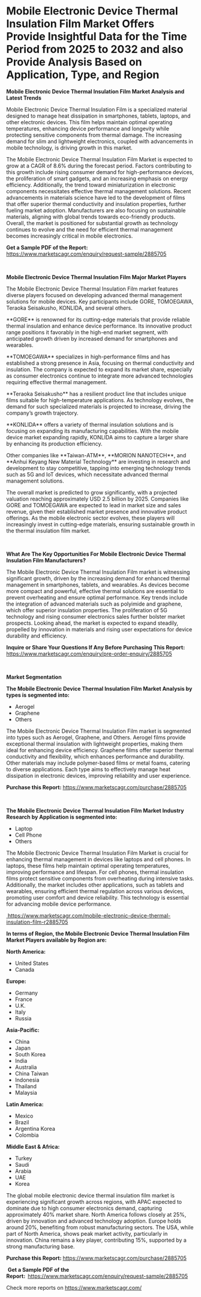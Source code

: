 <p><h1>Mobile Electronic Device Thermal Insulation Film Market Offers Provide Insightful Data for the Time Period from 2025 to 2032 and also Provide Analysis Based on Application, Type, and Region</h1></p><p><strong>Mobile Electronic Device Thermal Insulation Film Market Analysis and Latest Trends</strong></p>
<p><p>Mobile Electronic Device Thermal Insulation Film is a specialized material designed to manage heat dissipation in smartphones, tablets, laptops, and other electronic devices. This film helps maintain optimal operating temperatures, enhancing device performance and longevity while protecting sensitive components from thermal damage. The increasing demand for slim and lightweight electronics, coupled with advancements in mobile technology, is driving growth in this market.</p><p>The Mobile Electronic Device Thermal Insulation Film Market is expected to grow at a CAGR of 8.6% during the forecast period. Factors contributing to this growth include rising consumer demand for high-performance devices, the proliferation of smart gadgets, and an increasing emphasis on energy efficiency. Additionally, the trend toward miniaturization in electronic components necessitates effective thermal management solutions. Recent advancements in materials science have led to the development of films that offer superior thermal conductivity and insulation properties, further fueling market adoption. Manufacturers are also focusing on sustainable materials, aligning with global trends towards eco-friendly products. Overall, the market is positioned for substantial growth as technology continues to evolve and the need for efficient thermal management becomes increasingly critical in mobile electronics.</p></p>
<p><strong>Get a Sample PDF of the Report:&nbsp;</strong> <a href="https://www.marketscagr.com/enquiry/request-sample/2885705?utm_campaign=2822&utm_medium=2&utm_source=Github&utm_content=ia&utm_term=13032025&utm_id=mobile-electronic-device-thermal-insulation-film">https://www.marketscagr.com/enquiry/request-sample/2885705</a></p>
<p>&nbsp;</p>
<p><strong>Mobile Electronic Device Thermal Insulation Film Major Market Players</strong></p>
<p><p>The Mobile Electronic Device Thermal Insulation Film market features diverse players focused on developing advanced thermal management solutions for mobile devices. Key participants include GORE, TOMOEGAWA, Teraoka Seisakusho, KONLIDA, and several others. </p><p>**GORE** is renowned for its cutting-edge materials that provide reliable thermal insulation and enhance device performance. Its innovative product range positions it favorably in the high-end market segment, with anticipated growth driven by increased demand for smartphones and wearables.</p><p>**TOMOEGAWA** specializes in high-performance films and has established a strong presence in Asia, focusing on thermal conductivity and insulation. The company is expected to expand its market share, especially as consumer electronics continue to integrate more advanced technologies requiring effective thermal management.</p><p>**Teraoka Seisakusho** has a resilient product line that includes unique films suitable for high-temperature applications. As technology evolves, the demand for such specialized materials is projected to increase, driving the company’s growth trajectory.</p><p>**KONLIDA** offers a variety of thermal insulation solutions and is focusing on expanding its manufacturing capabilities. With the mobile device market expanding rapidly, KONLIDA aims to capture a larger share by enhancing its production efficiency.</p><p>Other companies like **Taiwan-ATM**, **MORION NANOTECH**, and **Anhui Keyang New Material Technology** are investing in research and development to stay competitive, tapping into emerging technology trends such as 5G and IoT devices, which necessitate advanced thermal management solutions.</p><p>The overall market is predicted to grow significantly, with a projected valuation reaching approximately USD 2.5 billion by 2025. Companies like GORE and TOMOEGAWA are expected to lead in market size and sales revenue, given their established market presence and innovative product offerings. As the mobile electronic sector evolves, these players will increasingly invest in cutting-edge materials, ensuring sustainable growth in the thermal insulation film market.</p></p>
<p>&nbsp;</p>
<p><strong>What Are The Key Opportunities For Mobile Electronic Device Thermal Insulation Film Manufacturers?</strong></p>
<p><p>The Mobile Electronic Device Thermal Insulation Film market is witnessing significant growth, driven by the increasing demand for enhanced thermal management in smartphones, tablets, and wearables. As devices become more compact and powerful, effective thermal solutions are essential to prevent overheating and ensure optimal performance. Key trends include the integration of advanced materials such as polyimide and graphene, which offer superior insulation properties. The proliferation of 5G technology and rising consumer electronics sales further bolster market prospects. Looking ahead, the market is expected to expand steadily, propelled by innovation in materials and rising user expectations for device durability and efficiency.</p></p>
<p><strong>Inquire or Share Your Questions If Any Before Purchasing This Report:</strong> <a href="https://www.marketscagr.com/enquiry/pre-order-enquiry/2885705?utm_campaign=2822&utm_medium=2&utm_source=Github&utm_content=ia&utm_term=13032025&utm_id=mobile-electronic-device-thermal-insulation-film">https://www.marketscagr.com/enquiry/pre-order-enquiry/2885705</a></p>
<p>&nbsp;</p>
<p><strong>Market Segmentation</strong></p>
<p><strong>The Mobile Electronic Device Thermal Insulation Film Market Analysis by types is segmented into:</strong></p>
<p><ul><li>Aerogel</li><li>Graphene</li><li>Others</li></ul></p>
<p><p>The Mobile Electronic Device Thermal Insulation Film market is segmented into types such as Aerogel, Graphene, and Others. Aerogel films provide exceptional thermal insulation with lightweight properties, making them ideal for enhancing device efficiency. Graphene films offer superior thermal conductivity and flexibility, which enhances performance and durability. Other materials may include polymer-based films or metal foams, catering to diverse applications. Each type aims to effectively manage heat dissipation in electronic devices, improving reliability and user experience.</p></p>
<p><strong>Purchase this Report:&nbsp;</strong><a href="https://www.marketscagr.com/purchase/2885705?utm_campaign=2822&utm_medium=2&utm_source=Github&utm_content=ia&utm_term=13032025&utm_id=mobile-electronic-device-thermal-insulation-film">https://www.marketscagr.com/purchase/2885705</a></p>
<p>&nbsp;</p>
<p><strong>The Mobile Electronic Device Thermal Insulation Film Market Industry Research by Application is segmented into:</strong></p>
<p><ul><li>Laptop</li><li>Cell Phone</li><li>Others</li></ul></p>
<p><p>The Mobile Electronic Device Thermal Insulation Film Market is crucial for enhancing thermal management in devices like laptops and cell phones. In laptops, these films help maintain optimal operating temperatures, improving performance and lifespan. For cell phones, thermal insulation films protect sensitive components from overheating during intensive tasks. Additionally, the market includes other applications, such as tablets and wearables, ensuring efficient thermal regulation across various devices, promoting user comfort and device reliability. This technology is essential for advancing mobile device performance.</p></p>
<p><a href="https://www.marketscagr.com/mobile-electronic-device-thermal-insulation-film-r2885705?utm_campaign=2822&utm_medium=2&utm_source=Github&utm_content=ia&utm_term=13032025&utm_id=mobile-electronic-device-thermal-insulation-film">&nbsp;https://www.marketscagr.com/mobile-electronic-device-thermal-insulation-film-r2885705</a></p>
<p><strong>In terms of Region, the Mobile Electronic Device Thermal Insulation Film Market Players available by Region are:</strong></p>
<p>
    <p> <strong> North America: </strong>
        <ul>
            <li>United States</li>
            <li>Canada</li>
        </ul>
        </p> 
    <p> <strong> Europe: </strong>
        <ul>
            <li>Germany</li>
            <li>France</li>
            <li>U.K.</li>
            <li>Italy</li>
            <li>Russia</li>
        </ul>
        </p> 
    <p> <strong> Asia-Pacific: </strong>
        <ul>
            <li>China</li>
            <li>Japan</li>
            <li>South Korea</li>
            <li>India</li>
            <li>Australia</li>
            <li>China Taiwan</li>
            <li>Indonesia</li>
            <li>Thailand</li>
            <li>Malaysia</li>
        </ul>
        </p> 
    <p> <strong> Latin America: </strong>
        <ul>
            <li>Mexico</li>
            <li>Brazil</li>
            <li>Argentina Korea</li>
            <li>Colombia</li>
        </ul>
        </p> 
    <p> <strong> Middle East & Africa: </strong>
        <ul>
            <li>Turkey</li>
            <li>Saudi</li>
            <li>Arabia</li>
            <li>UAE</li>
            <li>Korea</li>
        </ul>
    </p>
    </p>
<p><p>The global mobile electronic device thermal insulation film market is experiencing significant growth across regions, with APAC expected to dominate due to high consumer electronics demand, capturing approximately 40% market share. North America follows closely at 25%, driven by innovation and advanced technology adoption. Europe holds around 20%, benefiting from robust manufacturing sectors. The USA, while part of North America, shows peak market activity, particularly in innovation. China remains a key player, contributing 15%, supported by a strong manufacturing base.</p></p>
<p><strong>Purchase this Report: </strong><a href="https://www.marketscagr.com/purchase/2885705?utm_campaign=2822&utm_medium=2&utm_source=Github&utm_content=ia&utm_term=13032025&utm_id=mobile-electronic-device-thermal-insulation-film">https://www.marketscagr.com/purchase/2885705</a></p>
<p>&nbsp;<strong>Get a Sample PDF of the Report:&nbsp;&nbsp;</strong><a href="https://www.marketscagr.com/enquiry/request-sample/2885705?utm_campaign=2822&utm_medium=2&utm_source=Github&utm_content=ia&utm_term=13032025&utm_id=mobile-electronic-device-thermal-insulation-film">https://www.marketscagr.com/enquiry/request-sample/2885705</a></p>
<p><strong></strong></p>
<p>Check more reports on <a href="https://www.marketscagr.com/?utm_campaign=2822&utm_medium=2&utm_source=Github&utm_content=ia&utm_term=13032025&utm_id=mobile-electronic-device-thermal-insulation-film">https://www.marketscagr.com/</a></p>